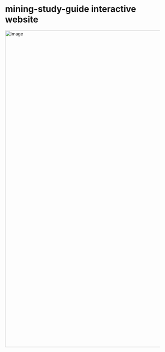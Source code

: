 # mining-study-guide interactive website
<img width="1901" height="1029" alt="image" src="https://github.com/user-attachments/assets/6f9fc8fa-05e2-45e4-b65f-3af731165507" />
